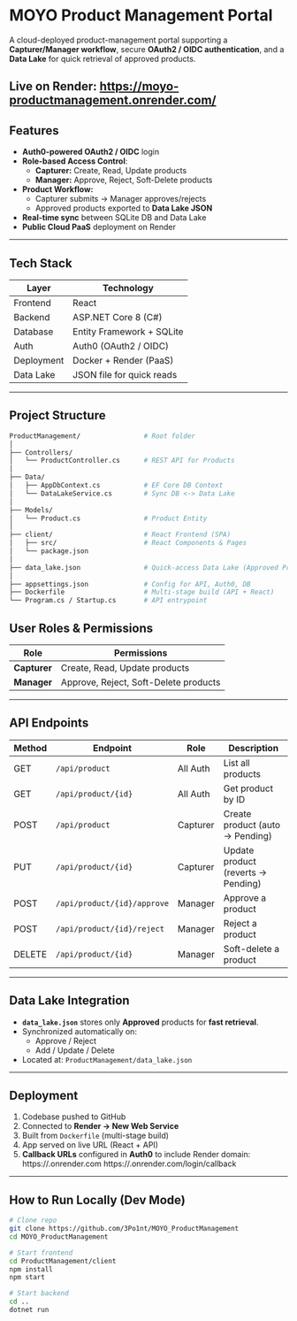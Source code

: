 # MOYO Product Management Portal

A cloud-deployed product-management portal supporting a **Capturer/Manager workflow**, secure **OAuth2 / OIDC authentication**, and a **Data Lake** for quick retrieval of approved products.

Live on Render: https://moyo-productmanagement.onrender.com/
---

## Features

- **Auth0-powered OAuth2 / OIDC** login
- **Role-based Access Control**:
  - **Capturer:** Create, Read, Update products
  - **Manager:** Approve, Reject, Soft-Delete products
- **Product Workflow:**
  - Capturer submits → Manager approves/rejects
  - Approved products exported to **Data Lake JSON**
- **Real-time sync** between SQLite DB and Data Lake
- **Public Cloud PaaS** deployment on Render

---

## Tech Stack

| Layer         | Technology                  |
|---------------|----------------------------|
| Frontend      | React                       |
| Backend       | ASP.NET Core 8 (C#)         |
| Database      | Entity Framework + SQLite   |
| Auth          | Auth0 (OAuth2 / OIDC)       |
| Deployment    | Docker + Render (PaaS)      |
| Data Lake     | JSON file for quick reads   |

---

## Project Structure
```bash
ProductManagement/                # Root folder
│
├── Controllers/
│   └── ProductController.cs      # REST API for Products
│
├── Data/
│   ├── AppDbContext.cs           # EF Core DB Context
│   └── DataLakeService.cs        # Sync DB <-> Data Lake
│
├── Models/
│   └── Product.cs                # Product Entity
│
├── client/                       # React Frontend (SPA)
│   ├── src/                      # React Components & Pages
│   └── package.json
│
├── data_lake.json                # Quick-access Data Lake (Approved Products)
│
├── appsettings.json              # Config for API, Auth0, DB
├── Dockerfile                    # Multi-stage build (API + React)
└── Program.cs / Startup.cs       # API entrypoint
```

## User Roles & Permissions

| Role            | Permissions                                   |
|-----------------|-----------------------------------------------|
| **Capturer**    | Create, Read, Update products                 |
| **Manager**     | Approve, Reject, Soft-Delete products         |

---

## API Endpoints

| Method | Endpoint                     | Role       | Description                           |
|--------|------------------------------|------------|---------------------------------------|
| GET    | `/api/product`                | All Auth   | List all products                     |
| GET    | `/api/product/{id}`           | All Auth   | Get product by ID                     |
| POST   | `/api/product`                | Capturer   | Create product (auto → Pending)       |
| PUT    | `/api/product/{id}`           | Capturer   | Update product (reverts → Pending)    |
| POST   | `/api/product/{id}/approve`   | Manager    | Approve a product                     |
| POST   | `/api/product/{id}/reject`    | Manager    | Reject a product                      |
| DELETE | `/api/product/{id}`           | Manager    | Soft-delete a product                 |

---

## Data Lake Integration
- **`data_lake.json`** stores only **Approved** products for **fast retrieval**.
- Synchronized automatically on:
  - Approve / Reject
  - Add / Update / Delete
- Located at: `ProductManagement/data_lake.json`

---

## Deployment
1. Codebase pushed to GitHub
2. Connected to **Render → New Web Service**
3. Built from `Dockerfile` (multi-stage build)
4. App served on live URL (React + API)
5. **Callback URLs** configured in **Auth0** to include Render domain:
    https://<your-app>.onrender.com
    https://<your-app>.onrender.com/login/callback

---

## How to Run Locally (Dev Mode)
```bash
# Clone repo
git clone https://github.com/3Po1nt/MOYO_ProductManagement
cd MOYO_ProductManagement

# Start frontend
cd ProductManagement/client
npm install
npm start

# Start backend
cd ..
dotnet run
